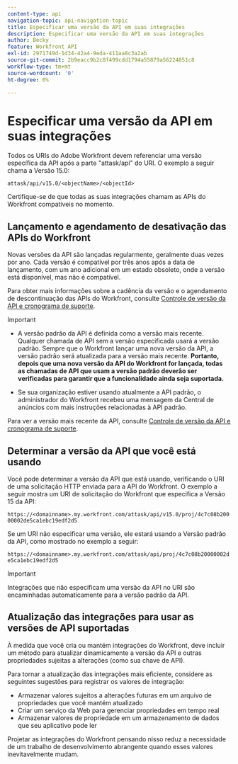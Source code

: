 ```yaml
---
content-type: api
navigation-topic: api-navigation-topic
title: Especificar uma versão da API em suas integrações
description: Especificar uma versão da API em suas integrações
author: Becky
feature: Workfront API
exl-id: 2971749d-1d34-42a4-9eda-411aa8c3a2ab
source-git-commit: 2b9eacc9b2c8f499cdd1794a55879a56224051c8
workflow-type: tm+mt
source-wordcount: '0'
ht-degree: 0%

---
```


# Especificar uma versão da API em suas integrações

Todos os URIs do Adobe Workfront devem referenciar uma versão específica da API após a parte &quot;attask/api&quot; do URI. O exemplo a seguir chama a Versão 15.0:

`attask/api/v15.0/<objectName>/<objectId>`

Certifique-se de que todas as suas integrações chamam as APIs do Workfront compatíveis no momento.

## Lançamento e agendamento de desativação das APIs do Workfront

Novas versões da API são lançadas regularmente, geralmente duas vezes por ano. Cada versão é compatível por três anos após a data de lançamento, com um ano adicional em um estado obsoleto, onde a versão está disponível, mas não é compatível.

Para obter mais informações sobre a cadência da versão e o agendamento de descontinuação das APIs do Workfront, consulte [Controle de versão da API e cronograma de suporte](../../wf-api/api/api-version-support-schedule.md).

>[!IMPORTANT]
>
>* A versão padrão da API é definida como a versão mais recente. Qualquer chamada de API sem a versão especificada usará a versão padrão. Sempre que o Workfront lançar uma nova versão da API, a versão padrão será atualizada para a versão mais recente. **Portanto, depois que uma nova versão da API do Workfront for lançada, todas as chamadas de API que usam a versão padrão deverão ser verificadas para garantir que a funcionalidade ainda seja suportada.**
>
>* Se sua organização estiver usando atualmente a API padrão, o administrador do Workfront recebeu uma mensagem da Central de anúncios com mais instruções relacionadas à API padrão.
>
>Para ver a versão mais recente da API, consulte [Controle de versão da API e cronograma de suporte](../../wf-api/api/api-version-support-schedule.md).


## Determinar a versão da API que você está usando

Você pode determinar a versão da API que está usando, verificando o URI de uma solicitação HTTP enviada para a API do Workfront. O exemplo a seguir mostra um URI de solicitação do Workfront que especifica a Versão 15 da API:

`https://<domainname>.my.workfront.com/attask/api/v15.0/proj/4c7c08b20000002de5ca1ebc19edf2d5`

Se um URI não especificar uma versão, ele estará usando a Versão padrão da API, como mostrado no exemplo a seguir:

`https://<domainname>.my.workfront.com/attask/api/proj/4c7c08b20000002de5ca1ebc19edf2d5`

>[!IMPORTANT]
>
> Integrações que não especificam uma versão da API no URI são encaminhadas automaticamente para a versão padrão da API.

## Atualização das integrações para usar as versões de API suportadas

À medida que você cria ou mantém integrações do Workfront, deve incluir um método para atualizar dinamicamente a versão da API e outras propriedades sujeitas a alterações (como sua chave de API).

Para tornar a atualização das integrações mais eficiente, considere as seguintes sugestões para registrar os valores de integração:

* Armazenar valores sujeitos a alterações futuras em um arquivo de propriedades que você mantém atualizado
* Criar um serviço da Web para gerenciar propriedades em tempo real
* Armazenar valores de propriedade em um armazenamento de dados que seu aplicativo pode ler

Projetar as integrações do Workfront pensando nisso reduz a necessidade de um trabalho de desenvolvimento abrangente quando esses valores inevitavelmente mudam.
